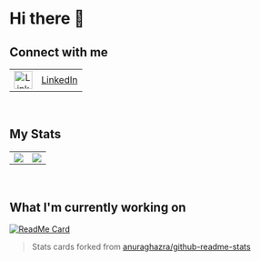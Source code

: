 # Hi there 👋

## Connect with me
<table border="0px" cellspacing="0">
  <tr>
     <td align="center">
       <img src="https://cdn.jsdelivr.net/npm/simple-icons@v3/icons/linkedin.svg" alt="LinkedIn" width="32" height="32">
    </td>
    <td><a href="https://www.linkedin.com/in/louismanabat/">LinkedIn</a></td>
  </tr>
</table>
      
<br>

<table>
  <h2> My Stats </h2>
  <tr>
    <td>
      <img src="https://github-readme-stats.louis-manabat.vercel.app/api?username=louis-manabat&hide_title=true&theme=dark&show_icons=true&include_all_commits=true&count_private=true&hide=stars,issues">
    </td>
    <td>
      <img src="https://github-readme-stats.louis-manabat.vercel.app/api/top-langs/?username=louis-manabat&theme=dark&show_icons=true&include_all_commits=true&count_private=true">
    </td>
  <tr>
<table>

<br>

## What I'm currently working on
[![ReadMe Card](https://github-readme-stats.vercel.app/api/pin/?username=louis-manabat&repo=MaaBank-V3&theme=dark&show_owner=true)](https://github.com/louis-manabat/MaaBank-V3)

> Stats cards forked from [anuraghazra/github-readme-stats](https://github.com/anuraghazra/github-readme-stats "github-readme-stats")



<!--
**louis-manabat/louis-manabat** is a ✨ _special_ ✨ repository because its `README.md` (this file) appears on your GitHub profile.

Here are some ideas to get you started:

- 🔭 I’m currently working on ...
- 🌱 I’m currently learning ...
- 👯 I’m looking to collaborate on ...
- 🤔 I’m looking for help with ...
- 💬 Ask me about ...
- 📫 How to reach me: ...
- 😄 Pronouns: ...
- ⚡ Fun fact: ...
-->
